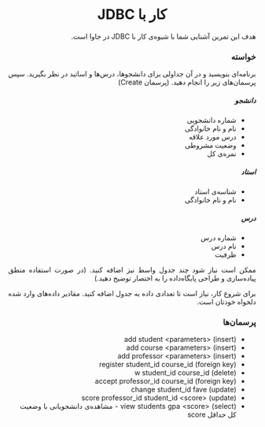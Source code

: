 <div dir="rtl" align="justify">

<center>

کار با JDBC
=========================

</center>

هدف این تمرین آشنایی شما با شیوه‌ی کار با JDBC در جاوا است. 

### خواسته

برنامه‌ای بنویسید و در آن جداولی برای دانشجوها، درس‌ها و اساتید در نظر بگیرید. سپس پرسمان‌های زیر را انجام دهید. (پرسمان Create)

##### دانشجو

- شماره دانشجویی
- نام و نام خانوادگی
- درس مورد علاقه
- وضعیت مشروطی
- نمره‌ی کل

##### استاد
- شناسه‌ی استاد
- نام و نام خانوادگی

##### درس
- شماره درس
- نام درس
- ظرفیت


ممکن است نیاز شود چند جدول واسط نیز اضافه کنید. (در صورت استفاده منطق پیاده‌سازی و طراحی پایگاه‌داده را به اختصار توضیح دهید.)


برای شروع کار، نیاز است تا تعدادی داده به جدول اضافه کنید. مقادیر داده‌های وارد شده دلخواه خودتان است.



### پرسمان‌ها

- add student \<parameters\> (insert)
- add course \<parameters\> (insert)
- add professor \<parameters\> (insert)
- register student_id course_id (foreign key)
- w student_id course_id (delete)
- accept professor_id course_id (foreign key)
- change student_id fave (update)
- score professor_id student_id \<score\> (update)
- view students gpa \<score\> (select) - مشاهده‌ی دانشجویانی با وضعیت کل حداقل score

</div>
